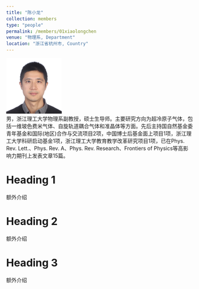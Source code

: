 ```yaml
---
title: "陈小龙"
collection: members
type: "people"
permalink: /members/01xiaolongchen
venue: "物理系, Department"
location: "浙江省杭州市, Country"
---
```


<img src='/images/people/xiaolongchen.png' width='150' ><br>
男，浙江理工大学物理系副教授，硕士生导师。主要研究方向为超冷原子气体，包括一维玻色费米气体、自旋轨道耦合气体和准晶体等方面。先后主持国自然基金委青年基金和国际(地区)合作与交流项目2项，中国博士后基金面上项目1项，浙江理工大学科研启动基金1项，浙江理工大学教育教学改革研究项目1项，已在Phys. Rev. Lett.、Phys. Rev. A、Phys. Rev. Research、Frontiers of Physics等高影响力期刊上发表文章15篇。

 

Heading 1
======
额外介绍

Heading 2
======
额外介绍

Heading 3
======
额外介绍
